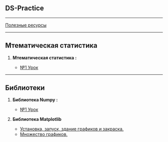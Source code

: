 DS-Practice
---
---
    
[Полезные ресурсы](source/links.md)

---

Мтематическая статистика
---

1. **Мтематическая статистика :**

    - [№1 Урок ](matstat/Lesson_1.md)


---
Библиотеки
---

1. **Библиотека Numpy :**

    - [№1 Урок ](numpy/Lesson_1.md)


2. **Библиотека Matplotlib**       
     
     - [Установка, запуск, здание графиков и закраска. ](matplotlib/Lesson_1.md)
     - [Множество графиков, ](matplotlib/Lesson_2.md)
